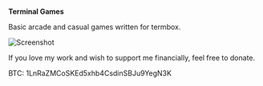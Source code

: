 **Terminal Games**

Basic arcade and casual games written for termbox.

![Screenshot](http://i.imgur.com/U59073H.png "Screenshot")

If you love my work and wish to support me financially, feel free to donate.

BTC: 1LnRaZMCoSKEd5xhb4CsdinSBJu9YegN3K
